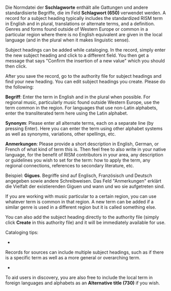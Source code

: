 Die Normdatei der **Sschlagworte** enthält alle Gattungen und andere standardisierte Begriffe, die im Feld **Schlagwort (650)** verwendet werden. A record for a subject heading typically includes the standardized RISM term in English and in plural, translations or alternate terms, and a definition. Genres and forms found outside of Western Europe or common in a particular region where there is no English equivalent are given in the local language (and in the plural when it makes linguistic sense).

Subject headings can be added while cataloging. In the record, simply enter the new subject heading and click to a different field. You then get a message that says "Confirm the insertion of a new value" which you should then click.

After you save the record, go to the authority file for subject headings and find your new heading. You can edit subject headings you create. Please do the following:

**Begriff**: Enter the term in English and in the plural when possible. For regional music, particularly music found outside Western Europe, use the term common in the region. For languages that use non-Latin alphabets, enter the transliterated term here using the Latin alphabet.

**Synonym**: Please enter all alternate terms, each on a separate line (by pressing Enter). Here you can enter the term using other alphabet systems as well as synonyms, variations, other spellings, etc.

**Anmerkungen**: Please provide a short description in English, German, or French of what kind of term this is. Then feel free to also write in your native language, for the benefit of RISM contributors in your area, any description or guidelines you wish to set for the term: how to apply the term, any regional connections, references to secondary literature, etc.

Beispiel: **Gigues**. Begriffe sind auf Englisch, Französisch und Deutsch angegeben sowie andere Schreibweisen. Das Feld "Anmerkungen" erklärt die Vielfalt der existierenden Giguen und wann und wo sie aufgetreten sind. 

If you are working with music particular to a certain region, you can use whatever term is common in that region. A new term can be added if a similar genre is used in a different region but it is called something else.

You can also add the subject heading directly to the authority file (simply click **Create** in this authority file) and it will be immediately available for use.

Cataloging tips:

- 

Records for sources can include multiple subject headings, such as if there is a specific term as well as a more general or overarching term.

- 

To aid users in discovery, you are also free to include the local term in foreign languages and alphabets as an **Alternative title (730)** if you wish.